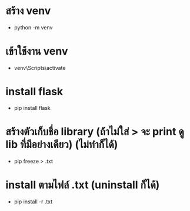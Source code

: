 # สร้าง venv
- python -m venv <foldername>

# เข้าใช้งาน venv
- venv\Scripts\activate

# install flask
- pip install flask

# สร้างตัวเก็บชื่อ library (ถ้าไม่ใส่ > <filename> จะ print ดู lib ที่มีอย่างเดียว) (ไม่ทำก็ได้)
- pip freeze > <filename>.txt

# install ตามไฟล์ .txt (uninstall ก็ได้)
- pip install -r <filename>.txt
